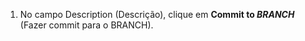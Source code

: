 1. No campo Description (Descrição), clique em **Commit to <em>BRANCH</em>** (Fazer commit para o BRANCH).
